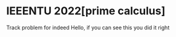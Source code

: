 # IEEENTU 2022[prime calculus]
 Track problem for indeed
 Hello, if you can see this you did it right

